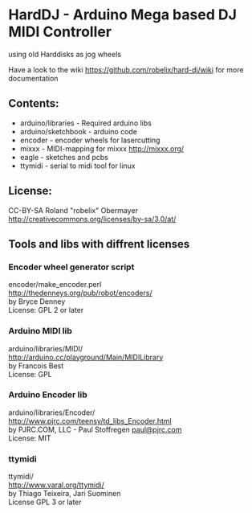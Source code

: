 # HardDJ - Arduino Mega based DJ MIDI Controller

using old Harddisks as jog wheels

Have a look to the wiki https://github.com/robelix/hard-dj/wiki for more documentation  


## Contents:

* arduino/libraries - Required arduino libs
* arduino/sketchbook - arduino code
* encoder - encoder wheels for lasercutting
* mixxx - MIDI-mapping for mixxx http://mixxx.org/
* eagle - sketches and pcbs
* ttymidi - serial to midi tool for linux


## License:
CC-BY-SA Roland "robelix" Obermayer <roland at robelix.com>
http://creativecommons.org/licenses/by-sa/3.0/at/


## Tools and libs with diffrent licenses

### Encoder wheel generator script
encoder/make_encoder.perl  
http://thedenneys.org/pub/robot/encoders/  
by Bryce Denney <bryce at tlw.com>  
License: GPL 2 or later  

### Arduino MIDI lib
arduino/libraries/MIDI/  
http://arduino.cc/playground/Main/MIDILibrary  
by Francois Best  
License: GPL  

### Arduino Encoder lib
arduino/libraries/Encoder/  
http://www.pjrc.com/teensy/td_libs_Encoder.html  
by PJRC.COM, LLC - Paul Stoffregen <paul@pjrc.com>  
License: MIT  

### ttymidi
ttymidi/  
http://www.varal.org/ttymidi/  
by Thiago Teixeira, Jari Suominen  
License GPL 3 or later  
